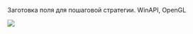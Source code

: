 Заготовка поля для пошаговой стратегии. WinAPI, OpenGL



![]([https://github.com/LeKudesnitsa/Examples/blob/main/C_hexagonal/README.M](https://github.com/LeKudesnitsa/Examples/blob/main/C_hexagonal/demo.gif)D)
